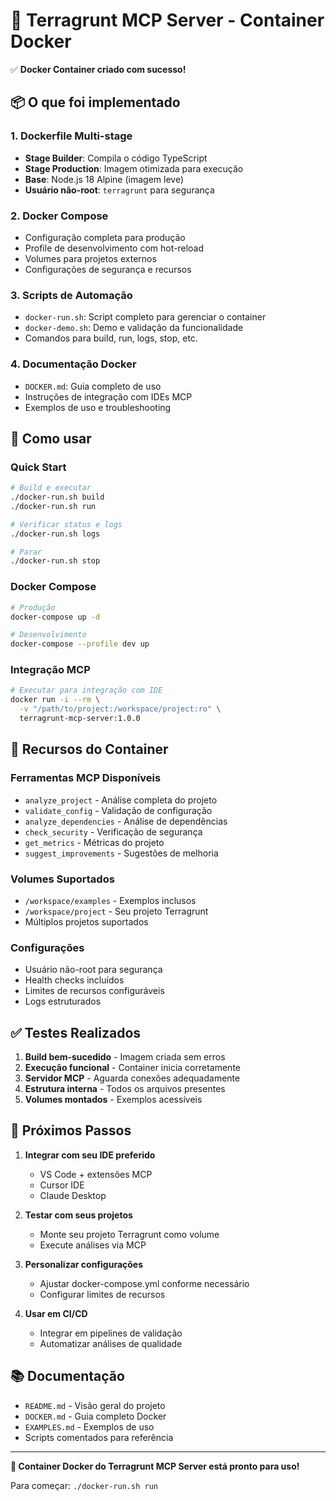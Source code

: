 # 🚀 Terragrunt MCP Server - Container Docker

✅ **Docker Container criado com sucesso!**

## 📦 O que foi implementado

### 1. Dockerfile Multi-stage
- **Stage Builder**: Compila o código TypeScript
- **Stage Production**: Imagem otimizada para execução
- **Base**: Node.js 18 Alpine (imagem leve)
- **Usuário não-root**: `terragrunt` para segurança

### 2. Docker Compose
- Configuração completa para produção
- Profile de desenvolvimento com hot-reload
- Volumes para projetos externos
- Configurações de segurança e recursos

### 3. Scripts de Automação
- `docker-run.sh`: Script completo para gerenciar o container
- `docker-demo.sh`: Demo e validação da funcionalidade
- Comandos para build, run, logs, stop, etc.

### 4. Documentação Docker
- `DOCKER.md`: Guia completo de uso
- Instruções de integração com IDEs MCP
- Exemplos de uso e troubleshooting

## 🔧 Como usar

### Quick Start
```bash
# Build e executar
./docker-run.sh build
./docker-run.sh run

# Verificar status e logs
./docker-run.sh logs

# Parar
./docker-run.sh stop
```

### Docker Compose
```bash
# Produção
docker-compose up -d

# Desenvolvimento
docker-compose --profile dev up
```

### Integração MCP
```bash
# Executar para integração com IDE
docker run -i --rm \
  -v "/path/to/project:/workspace/project:ro" \
  terragrunt-mcp-server:1.0.0
```

## 🎯 Recursos do Container

### Ferramentas MCP Disponíveis
- `analyze_project` - Análise completa do projeto
- `validate_config` - Validação de configuração
- `analyze_dependencies` - Análise de dependências
- `check_security` - Verificação de segurança
- `get_metrics` - Métricas do projeto
- `suggest_improvements` - Sugestões de melhoria

### Volumes Suportados
- `/workspace/examples` - Exemplos inclusos
- `/workspace/project` - Seu projeto Terragrunt
- Múltiplos projetos suportados

### Configurações
- Usuário não-root para segurança
- Health checks incluídos
- Limites de recursos configuráveis
- Logs estruturados

## ✅ Testes Realizados

1. **Build bem-sucedido** - Imagem criada sem erros
2. **Execução funcional** - Container inicia corretamente
3. **Servidor MCP** - Aguarda conexões adequadamente
4. **Estrutura interna** - Todos os arquivos presentes
5. **Volumes montados** - Exemplos acessíveis

## 🔌 Próximos Passos

1. **Integrar com seu IDE preferido**
   - VS Code + extensões MCP
   - Cursor IDE
   - Claude Desktop

2. **Testar com seus projetos**
   - Monte seu projeto Terragrunt como volume
   - Execute análises via MCP

3. **Personalizar configurações**
   - Ajustar docker-compose.yml conforme necessário
   - Configurar limites de recursos

4. **Usar em CI/CD**
   - Integrar em pipelines de validação
   - Automatizar análises de qualidade

## 📚 Documentação

- `README.md` - Visão geral do projeto
- `DOCKER.md` - Guia completo Docker
- `EXAMPLES.md` - Exemplos de uso
- Scripts comentados para referência

---

**🎉 Container Docker do Terragrunt MCP Server está pronto para uso!**

Para começar: `./docker-run.sh run`
